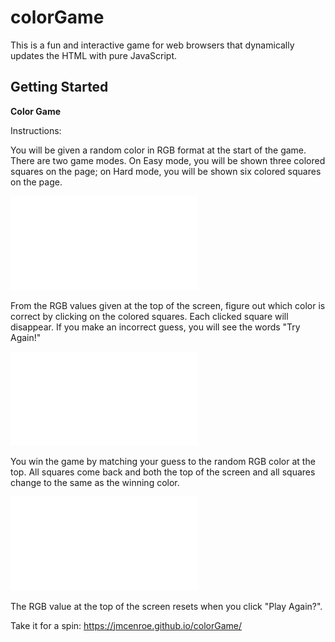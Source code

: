 # colorGame

This is a fun and interactive game for web browsers that dynamically updates the HTML with pure JavaScript.

## Getting Started

**Color Game**

Instructions:

You will be given a random color in RGB format at the start of the game.
There are two game modes. On Easy mode, you will be shown three colored squares on the page; on Hard mode, you will be shown six colored squares on the page. 

![screen1](assets/img/screen1.pdf)

From the RGB values given at the top of the screen, figure out which color is correct by clicking on the colored squares. Each clicked square will disappear. If you make an incorrect guess, you will see the words "Try Again!"

![screen2](assets/img/screen2.pdf)

You win the game by matching your guess to the random RGB color at the top. All squares come back and both the top of the screen and all squares change to the same as the winning color.

![screen3](assets/img/screen3.pdf)

The RGB value at the top of the screen resets when you click "Play Again?".

Take it for a spin:
https://jmcenroe.github.io/colorGame/

